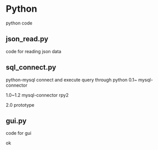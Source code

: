 Python
======
python code

json_read.py
------------

code for reading json data

sql_connect.py
------------

python-mysql connect and execute query through python
0.1~
mysql-connector

1.0~1.2
mysql-connector
rpy2

2.0
prototype


gui.py
------

code for gui


ok
